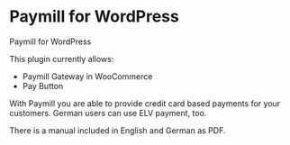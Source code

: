 Paymill for WordPress
=======

Paymill for WordPress

This plugin currently allows:

- Paymill Gateway in WooCommerce
- Pay Button

With Paymill you are able to provide credit card based payments for your customers. German users can use ELV payment, too.

There is a manual included in English and German as PDF.